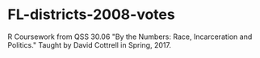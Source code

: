# FL-districts-2008-votes
R Coursework from QSS 30.06 "By the Numbers: Race, Incarceration and Politics." Taught by David Cottrell in Spring, 2017.
